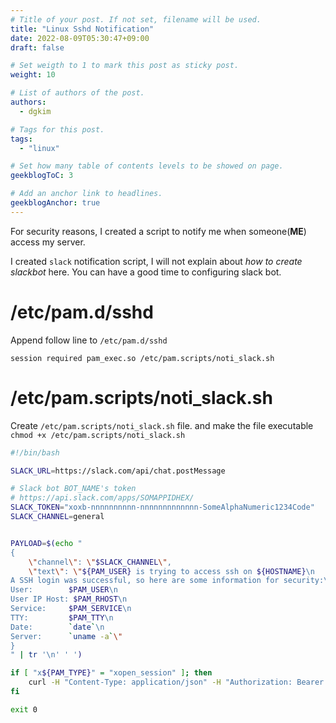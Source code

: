 ```yaml
---
# Title of your post. If not set, filename will be used.
title: "Linux Sshd Notification"
date: 2022-08-09T05:30:47+09:00
draft: false

# Set weigth to 1 to mark this post as sticky post.
weight: 10

# List of authors of the post.
authors:
  - dgkim

# Tags for this post.
tags:
  - "linux"

# Set how many table of contents levels to be showed on page.
geekblogToC: 3

# Add an anchor link to headlines.
geekblogAnchor: true
---
```


For security reasons, I created a script to notify me when someone(**ME**) access my server.

I created `slack` notification script, I will not explain about *how to create slackbot* here. You can have a good time to configuring slack bot.

# /etc/pam.d/sshd

Append follow line to `/etc/pam.d/sshd`

```
session required pam_exec.so /etc/pam.scripts/noti_slack.sh
```

# /etc/pam.scripts/noti_slack.sh

Create `/etc/pam.scripts/noti_slack.sh` file. and make the file executable `chmod +x /etc/pam.scripts/noti_slack.sh`

```bash
#!/bin/bash

SLACK_URL=https://slack.com/api/chat.postMessage

# Slack bot BOT_NAME's token
# https://api.slack.com/apps/SOMAPPIDHEX/
SLACK_TOKEN="xoxb-nnnnnnnnnn-nnnnnnnnnnnnn-SomeAlphaNumeric1234Code"
SLACK_CHANNEL=general


PAYLOAD=$(echo "
{
    \"channel\": \"$SLACK_CHANNEL\",
    \"text\": \"${PAM_USER} is trying to access ssh on ${HOSTNAME}\n
A SSH login was successful, so here are some information for security:\n
User:        $PAM_USER\n
User IP Host: $PAM_RHOST\n
Service:     $PAM_SERVICE\n
TTY:         $PAM_TTY\n
Date:        `date`\n
Server:      `uname -a`\"
}
" | tr '\n' ' ')

if [ "x${PAM_TYPE}" = "xopen_session" ]; then
	curl -H "Content-Type: application/json" -H "Authorization: Bearer ${SLACK_TOKEN}" -X POST $SLACK_URL -d"$PAYLOAD"
fi

exit 0
```